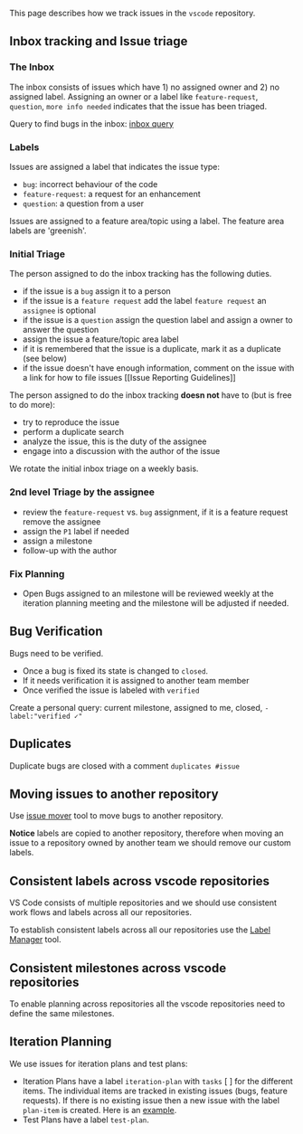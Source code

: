 This page describes how we track issues in the `vscode` repository.

## Inbox tracking and Issue triage

### The Inbox
The inbox consists of issues which have 1) no assigned owner and 2) no assigned label. Assigning an owner or a label like `feature-request`, `question`, `more info needed` indicates that the issue has been triaged.

Query to find bugs in the inbox: [inbox query](https://github.com/Microsoft/vscode/issues?q=is%3Aopen+is%3Aissue+no%3Aassignee+no%3Alabel)

### Labels
Issues are assigned a label that indicates the issue type:
- `bug`: incorrect behaviour of the code
- `feature-request`: a request for an enhancement
- `question`: a question from a user

Issues are assigned to a feature area/topic using a label. The feature area labels are 'greenish'. 

### Initial Triage
The person assigned to do the inbox tracking has the following duties. 
- if the issue is a `bug` assign it to a person
- if the issue is a `feature request` add the label `feature request` an `assignee` is optional
- if the issue is a `question` assign the question label and assign a owner to answer the question
- assign the issue a feature/topic area label 
- if it is remembered that the issue is a duplicate, mark it as a duplicate (see below)
- if the issue doesn't have enough information, comment on the issue with a link for how to file issues [[Issue Reporting Guidelines]]

The person assigned to do the inbox tracking **doesn not** have to (but is free to do more):
- try to reproduce the issue
- perform a duplicate search
- analyze the issue, this is the duty of the assignee
- engage into a discussion with the author of the issue

We rotate the initial inbox triage on a weekly basis.

### 2nd level Triage by the assignee
- review the `feature-request` vs. `bug` assignment, if it is a feature request remove the assignee
- assign the `P1` label if needed
- assign a milestone 
- follow-up with the author

### Fix Planning
- Open Bugs assigned to an milestone will be reviewed weekly at the iteration planning meeting and the milestone will be adjusted if needed.

## Bug Verification

Bugs need to be verified. 
- Once a bug is fixed its state is changed to `closed`. 
- If it needs verification it is assigned to another team member
- Once verified the issue is labeled with `verified`

Create a personal query: current milestone, assigned to me, closed, `-label:"verified ✓"`

## Duplicates

Duplicate bugs are closed with a comment `duplicates #issue`

## Moving issues to another repository

Use [issue mover](https://github-issue-mover.appspot.com/) tool to move bugs to another repository.

**Notice** labels are copied to another repository, therefore when moving an issue to a repository owned by another team we should remove our custom labels.

## Consistent labels across vscode repositories

VS Code consists of multiple repositories and we should use consistent work flows and labels across all our repositories.

To establish consistent labels across all our repositories use the [Label Manager](http://www.dorukdestan.com/github-label-manager/) tool.

## Consistent milestones across vscode repositories

To enable planning across repositories all the vscode repositories need to define the same milestones.

## Iteration Planning
We use issues for iteration plans and test plans:
- Iteration Plans have a label `iteration-plan` with `tasks` [ ] for the different items. The individual items are tracked in existing issues (bugs, feature requests). If there is no existing issue then a new issue with the label `plan-item` is created. Here is an [example](https://github.com/Microsoft/vscode/issues/917).
- Test Plans have a label `test-plan`.
